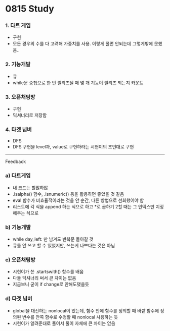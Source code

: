 0815 Study
==========
### 1. 다트 게임
- 구현
 - 모든 경우의 수를 다 고려해 가중치를 사용. 이렇게 풀면 안되는데 그렇게밖에 못했음..
### 2. 기능개발
- 큐
 - while문 중첩으로 한 번 릴리즈될 때 몇 개 기능이 릴리즈 되는지 카운트
### 3. 오픈채팅방
- 구현
 - 딕셔너리로 저장함
### 4. 타겟 넘버
- DFS
 - DFS 구현을 level과, value로 구현하라는 시현이의 조언대로 구현
***
Feedback
### a) 다트게임
- 내 코드는 할많하않
- .isalpha() 함수, .isnumeric() 등을 활용하면 좋았을 것 같음
- eval 함수가 비효율적이라는 것을 안 순간, 다른 방법으로 선회했어야 함
 - 리스트에 각 식을 append 하는 식으로 하고 *로 곱하기 2할 때는 그 인덱스만 지정해주는 식으로
 
### b) 기능개발
- while day_left: 만 남겨도 반복문 돌아갈 것
- 큐를 안 쓰고 할 수 있었지만, 쓰는게 나쁘다는 것은 아님 
### c) 오픈채팅방
- 시현이가 쓴 .startswith() 함수를 배움
- 다들 딕셔너리 써서 큰 차이는 없음
- 지금보니 굳이 if change로 안해도됐을듯
### d) 타겟 넘버
- global을 대신하는 nonlocal이 있는데, 함수 안에 함수를 정의할 때 바깥 함수에 정의된 변수를 안쪽 함수로 수정할 때 nonlocal 사용하는 듯
- 시현이가 알려준대로 풀어서 풀이 자체에 큰 차이는 없음
